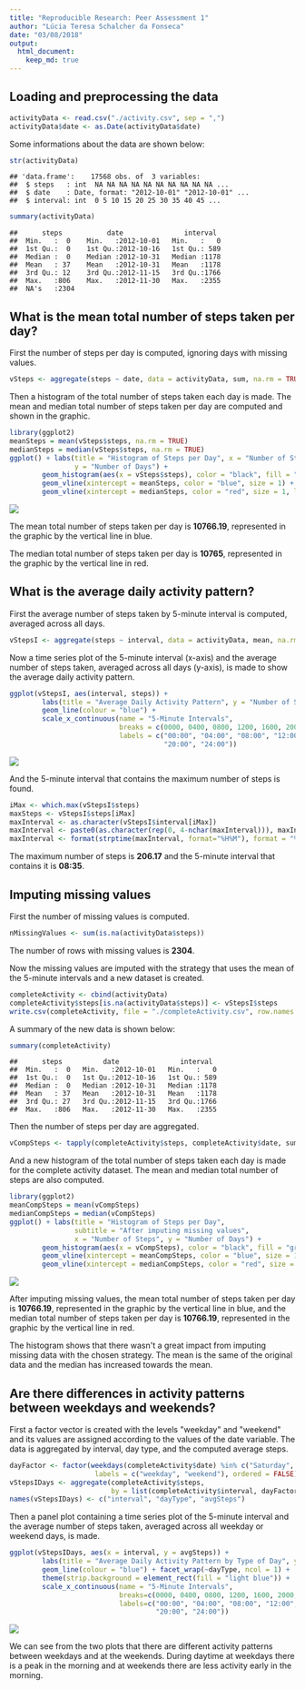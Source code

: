 ```yaml
---
title: "Reproducible Research: Peer Assessment 1"
author: "Lúcia Teresa Schalcher da Fonseca"
date: "03/08/2018"
output:
  html_document:
    keep_md: true
---
```






## Loading and preprocessing the data


```r
activityData <- read.csv("./activity.csv", sep = ",")
activityData$date <- as.Date(activityData$date)
```

Some informations about the data are shown below:


```r
str(activityData)
```

```
## 'data.frame':	17568 obs. of  3 variables:
##  $ steps   : int  NA NA NA NA NA NA NA NA NA NA ...
##  $ date    : Date, format: "2012-10-01" "2012-10-01" ...
##  $ interval: int  0 5 10 15 20 25 30 35 40 45 ...
```

```r
summary(activityData)
```

```
##      steps           date               interval   
##  Min.   :  0    Min.   :2012-10-01   Min.   :   0  
##  1st Qu.:  0    1st Qu.:2012-10-16   1st Qu.: 589  
##  Median :  0    Median :2012-10-31   Median :1178  
##  Mean   : 37    Mean   :2012-10-31   Mean   :1178  
##  3rd Qu.: 12    3rd Qu.:2012-11-15   3rd Qu.:1766  
##  Max.   :806    Max.   :2012-11-30   Max.   :2355  
##  NA's   :2304
```

## What is the mean total number of steps taken per day?

First the number of steps per day is computed, ignoring days with missing values.


```r
vSteps <- aggregate(steps ~ date, data = activityData, sum, na.rm = TRUE)
```

Then a histogram of the total number of steps taken each day is made. The mean and median
total number of steps taken per day are computed and shown in the graphic.


```r
library(ggplot2)
meanSteps = mean(vSteps$steps, na.rm = TRUE)
medianSteps = median(vSteps$steps, na.rm = TRUE)
ggplot() + labs(title = "Histogram of Steps per Day", x = "Number of Steps",
                y = "Number of Days") +
        geom_histogram(aes(x = vSteps$steps), color = "black", fill = "green", bins = 20) +
        geom_vline(xintercept = meanSteps, color = "blue", size = 1) +
        geom_vline(xintercept = medianSteps, color = "red", size = 1, lty = 2)
```

![](PA1_template_files/figure-html/histogramsteps-1.png)<!-- -->

The mean total number of steps taken per day is **10766.19**, represented in the graphic
by the vertical line in blue.

The median total number of steps taken per day is **10765**, represented in the
graphic by the vertical line in red.

## What is the average daily activity pattern?

First the average number of steps taken by 5-minute interval is computed, averaged across
all days.


```r
vStepsI <- aggregate(steps ~ interval, data = activityData, mean, na.rm = TRUE)
```

Now a time series plot of the 5-minute interval (x-axis) and the average number of steps taken, averaged across all days (y-axis), is made to show the average daily activity pattern.


```r
ggplot(vStepsI, aes(interval, steps)) +
        labs(title = "Average Daily Activity Pattern", y = "Number of Steps") +
        geom_line(colour = "blue") +
        scale_x_continuous(name = "5-Minute Intervals",
                           breaks = c(0000, 0400, 0800, 1200, 1600, 2000, 2400),
                           labels = c("00:00", "04:00", "08:00", "12:00", "16:00",
                                      "20:00", "24:00"))
```

![](PA1_template_files/figure-html/timeseriessteps-1.png)<!-- -->

And the 5-minute interval that contains the maximum number of steps is found.


```r
iMax <- which.max(vStepsI$steps)
maxSteps <- vStepsI$steps[iMax]
maxInterval <- as.character(vStepsI$interval[iMax])
maxInterval <- paste0(as.character(rep(0, 4-nchar(maxInterval))), maxInterval)
maxInterval <- format(strptime(maxInterval, format="%H%M"), format = "%H:%M")
```

The maximum number of steps is **206.17** and the 5-minute interval that contains it is
**08:35**.

## Imputing missing values

First the number of missing values is computed.


```r
nMissingValues <- sum(is.na(activityData$steps))
```

The number of rows with missing values is **2304**.

Now the missing values are imputed with the strategy that uses the mean of the 5-minute
intervals and a new dataset is created.


```r
completeActivity <- cbind(activityData)
completeActivity$steps[is.na(activityData$steps)] <- vStepsI$steps
write.csv(completeActivity, file = "./completeActivity.csv", row.names = FALSE)
```

A summary of the new data is shown below:


```r
summary(completeActivity)
```

```
##      steps          date               interval   
##  Min.   :  0   Min.   :2012-10-01   Min.   :   0  
##  1st Qu.:  0   1st Qu.:2012-10-16   1st Qu.: 589  
##  Median :  0   Median :2012-10-31   Median :1178  
##  Mean   : 37   Mean   :2012-10-31   Mean   :1178  
##  3rd Qu.: 27   3rd Qu.:2012-11-15   3rd Qu.:1766  
##  Max.   :806   Max.   :2012-11-30   Max.   :2355
```

Then the number of steps per day are aggregated.


```r
vCompSteps <- tapply(completeActivity$steps, completeActivity$date, sum)
```

And a new histogram of the total number of steps taken each day is made for the complete activity dataset. The mean and median total number of steps are also computed.


```r
library(ggplot2)
meanCompSteps = mean(vCompSteps)
medianCompSteps = median(vCompSteps)
ggplot() + labs(title = "Histogram of Steps per Day",
                subtitle = "After imputing missing values",
                x = "Number of Steps", y = "Number of Days") +
        geom_histogram(aes(x = vCompSteps), color = "black", fill = "green", bins = 20) +
        geom_vline(xintercept = meanCompSteps, color = "blue", size = 1) +
        geom_vline(xintercept = medianCompSteps, color = "red", size = 1, lty = 2)
```

![](PA1_template_files/figure-html/newhistogram-1.png)<!-- -->

After imputing missing values, the mean total number of steps taken per day is
**10766.19**, represented in the graphic by the vertical line in blue, and the
median total number of steps taken per day is **10766.19**, represented in the
graphic by the vertical line in red.

The histogram shows that there wasn't a great impact from imputing missing data with the 
chosen strategy. The mean is the same of the original data and the median has increased
towards the mean.

## Are there differences in activity patterns between weekdays and weekends?

First a factor vector is created with the levels "weekday" and "weekend" and its values
are assigned according to the values of the date variable. The data is aggregated by
interval, day type, and the computed average steps.


```r
dayFactor <- factor(weekdays(completeActivity$date) %in% c("Saturday", "Sunday"),
                     labels = c("weekday", "weekend"), ordered = FALSE)
vStepsIDays <- aggregate(completeActivity$steps,
                         by = list(completeActivity$interval, dayFactor), mean)
names(vStepsIDays) <- c("interval", "dayType", "avgSteps")
```

Then a panel plot containing a time series plot of the 5-minute interval and the average
number of steps taken, averaged across all weekday or weekend days, is made.


```r
ggplot(vStepsIDays, aes(x = interval, y = avgSteps)) +
        labs(title = "Average Daily Activity Pattern by Type of Day", y = "Number of Steps") +
        geom_line(colour = "blue") + facet_wrap(~dayType, ncol = 1) +
        theme(strip.background = element_rect(fill = "light blue")) +
        scale_x_continuous(name = "5-Minute Intervals",
                           breaks=c(0000, 0400, 0800, 1200, 1600, 2000, 2400),
                           labels=c("00:00", "04:00", "08:00", "12:00", "16:00",
                                    "20:00", "24:00"))
```

![](PA1_template_files/figure-html/timeseriesbydaytype-1.png)<!-- -->

We can see from the two plots that there are different activity patterns between weekdays and at the weekends. During daytime at weekdays there is a peak in the morning and at weekends there are less activity early in the morning.
